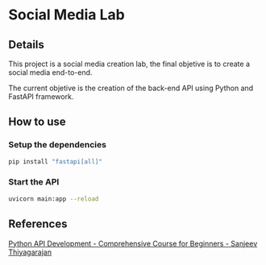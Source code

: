 # Social Media Lab

## Details

This project is a social media creation lab, the final objetive is to create a social media end-to-end.

The current objetive is the creation of the back-end API using Python and FastAPI framework.

## How to use

### Setup the dependencies

```bash
pip install "fastapi[all]"
```

### Start the API

```bash
uvicorn main:app --reload
```

## References

[Python API Development - Comprehensive Course for Beginners - Sanjeev Thiyagarajan
](https://www.youtube.com/watch?v=0sOvCWFmrtA)